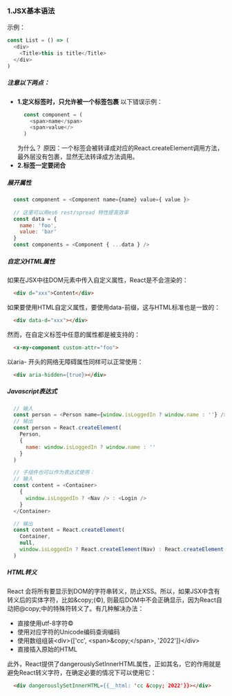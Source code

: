 <!--
 * @Author: renyong
 * @Date: 2022-08-27 18:18:59
 * @LastEditors: Please set LastEditors
 * @LastEditTime: 2022-08-27 23:12:06
 * @Description: 
-->
### 1.JSX基本语法
示例：
```javascript
const List = () => (
  <div>
    <Title>this is title</Title>
  </div>
)
```
##### 注意以下两点：
- __1.定义标签时，只允许被一个标签包裹__
  以下错误示例：
  ```javascript
    const component = (
      <span>name</span>
      <span>value</>
    )
  ```
  为什么？
  原因：一个标签会被转译成对应的React.createElement调用方法，最外层没有包裹，显然无法转译成方法调用。
- __2.标签一定要闭合__

##### 展开属性
```javascript
  const component = <Component name={name} value={ value }>
  
  // 这里可以用es6 rest/spread 特性提高效率
  const data = {
    name: 'foo',
    value: 'bar'
  }
  const components = <Component { ...data } />
```
##### 自定义HTML属性
如果在JSX中往DOM元素中传入自定义属性，React是不会渲染的：
```html
  <div d="xxx">Content</div>
```
如果要使用HTML自定义属性，要使用data-前缀，这与HTML标准也是一致的：
```html
  <div data-d="xxx"></div>
```
然而，在自定义标签中任意的属性都是被支持的：
```html
  <x-my-component custom-attr="foo">
```
以aria- 开头的网络无障碍属性同样可以正常使用：
```html
  <div aria-hidden={true}></div>
```
##### Javascript表达式
```javascript
  // 输入
  const person = <Person name={window.isLoggedIn ? window.name : ''} />
  // 输出
  const person = React.createElement(
    Person,
    {
      name: window.isLoggedIn ? window.name : ''
    }
  )

  // 子组件也可以作为表达式使用：
  // 输入
  const content = <Container>
    {
      window.isLoggedIn ? <Nav /> : <Login />
    }
  </Container>

  // 输出
  const content = React.createElement(
    Container,
    null,
    window.isLoggedIn ? React.createElement(Nav) : React.createElement(Login)
  )
```
##### HTML转义
React 会将所有要显示到DOM的字符串转义，防止XSS。所以，如果JSX中含有转义后的实体字符，比如\&copy;(&copy;), 则最后DOM中不会正确显示，因为React自动把@copy;中的特殊符转义了。有几种解决办法：

  - 直接使用utf-8字符&copy;
  - 使用对应字符的Unicode编码查询编码
  - 使用数组组装\<div>{['cc', \<span>\&copy;\</span>, '2022']}\</div>
  - 直接插入原始的HTML

此外，React提供了dangerouslySetInnerHTML属性，正如其名，它的作用就是避免React转义字符，在确定必要的情况下可以使用它：
```html
  <div dangerouslySetInnerHTML={{__html: 'cc &copy; 2022'}}></div>
```
